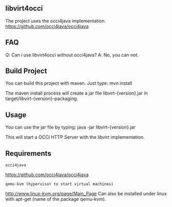 libvirt4occi
------------

The project uses the occi4java implementation.
https://github.com/occi4java/occi4java

FAQ
---

Q: Can i use libvirt4occi without occi4java?
A: No, you can not.

Build Project
-------------

You can build this project with maven. Just type:
    mvn install

The maven install process will create a jar file libvirt-{version}.jar in target/libvirt-{version}-packaging.

Usage
-----

You can use the jar file by typing:
    java -jar libvirt-{version}.jar

This will start a OCCI HTTP Server with the libvirt implementation.

Requirements
------------

    occi4java
https://github.com/occi4java/occi4java

    qemu-kvm (hypervisor to start virtual machines)
http://www.linux-kvm.org/page/Main_Page
Can also be installed under linux with apt-get (name of the package qemu-kvm).
